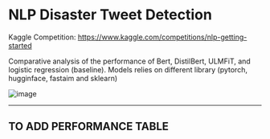 # NLP Disaster Tweet Detection

Kaggle Competition: https://www.kaggle.com/competitions/nlp-getting-started

Comparative analysis of the performance of Bert, DistilBert, ULMFiT, and logistic regression (baseline). Models relies on different library (pytorch, hugginface, fastaim and sklearn)

![image](https://user-images.githubusercontent.com/91601166/226108051-1e220cb3-893f-4d46-9c8f-f7913d3f353c.png)

----------------------------------------------------------------------------------------------------

## TO ADD PERFORMANCE TABLE
